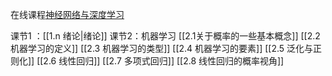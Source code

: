 在线课程[神经网络与深度学习](https://aistudio.baidu.com/aistudio/course/introduce/25876?sharedType=1&sharedUserId=4754338&ts=1687436165240)

课节1 ：[[1.n 绪论|绪论]]
课节2：机器学习
[[2.1关于概率的一些基本概念]]
[[2.2 机器学习的定义]]
[[2.3 机器学习的类型]]
[[2.4 机器学习的要素]]
[[2.5 泛化与正则化]]
[[2.6 线性回归]]
[[2.7 多项式回归]]
[[2.8 线性回归的概率视角]]
